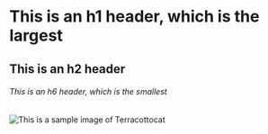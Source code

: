 # This is an h1 header, which is the largest
## This is an h2 header
###### This is an h6 header, which is the smallest
![This is a sample image of Terracottocat](https://octodex.github.com/images/Terracottocat_Single.png)

